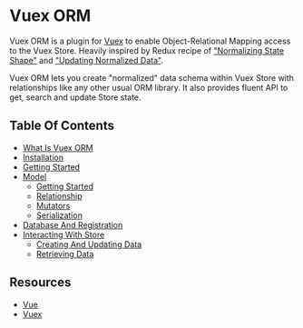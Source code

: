 # Vuex ORM

Vuex ORM is a plugin for [Vuex](https://github.com/vuejs/vuex) to enable Object-Relational Mapping access to the Vuex Store. Heavily inspired by Redux recipe of ["Normalizing State Shape"](http://redux.js.org/docs/recipes/reducers/NormalizingStateShape.html) and ["Updating Normalized Data"](http://redux.js.org/docs/recipes/reducers/UpdatingNormalizedData.html).

Vuex ORM lets you create "normalized" data schema within Vuex Store with relationships like any other usual ORM library. It also provides fluent API to get, search and update Store state.

## Table Of Contents

- [What Is Vuex ORM](what-is-vuex-orm.md)
- [Installation](installation.md)
- [Getting Started](getting-started.md)
- [Model](model.md)
    - [Getting Started](model/defining-models.md)
    - [Relationship](model/relationship.md)
    - [Mutators](model/mutators.md)
    - [Serialization](model/serialization.md)
- [Database And Registration](database-and-registration.md)
- [Interacting With Store](interacting-with-store.md)
    - [Creating And Updating Data](store/creating-and-updating-data.md)
    - [Retrieving Data](store/retrieving-data.md)

## Resources

- [Vue](https://vuejs.org)
- [Vuex](https://vuex.vuejs.org)

